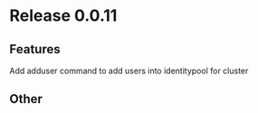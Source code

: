 # Release 0.0.11

## Features
Add adduser command to add users into identitypool for cluster

## Other
